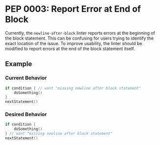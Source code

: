 # PEP 0003: Report Error at End of Block

Currently, the `newline-after-block` linter reports errors at the beginning of the block statement. This can be confusing for users trying to identify the exact location of the issue. To improve usability, the linter should be modified to report errors at the end of the block statement itself.

## Example

### Current Behavior

```go
if condition { // want "missing newline after block statement"
    doSomething()
}
nextStatement()
```

### Desired Behavior

```go
if condition {
    doSomething()
} // want "missing newline after block statement"
nextStatement()
```
